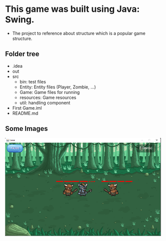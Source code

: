 # This game was built using Java: Swing.

- The project to reference about structure which is a popular game structure.

## Folder tree

- .idea
- out
- src
    + bin: test files
    + Entity: Entity files (Player, Zombie, ...)
    + Game: Game files for running
    + resources: Game resources
    + util: handling component
- First Game.iml
- README.md


## Some Images

<img src="./DescriptImage.png">